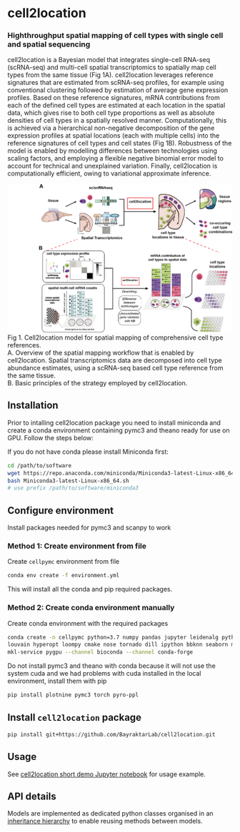 # cell2location
### Highthroughput spatial mapping of cell types with single cell and spatial sequencing

cell2location is a Bayesian model that integrates single-cell RNA-seq (scRNA-seq) and multi-cell spatial transcriptomics to spatially map cell types from the same tissue (Fig 1A). cell2location leverages reference signatures that are estimated from scRNA-seq profiles, for example using conventional clustering followed by estimation of average gene expression profiles. Based on these reference signatures, mRNA contributions from each of the defined cell types are estimated at each location in the spatial data, which gives rise to both cell type proportions as well as absolute densities of cell types in a spatially resolved manner. Computationally, this is achieved via a hierarchical non-negative decomposition of the gene expression profiles at spatial locations (each with multiple cells) into the reference signatures of cell types and cell states (Fig 1B). Robustness of the model is enabled by modelling differences between technologies using scaling factors, and employing a flexible negative binomial error model to account for technical and unexplained variation. Finally, cell2location is computationally efficient, owing to variational approximate inference.

![Fig1](images/Fig1_v2.png)   
Fig 1. Cell2location model for spatial mapping of comprehensive cell type references.    
A. Overview  of the spatial mapping workflow that is enabled by cell2location. Spatial transcriptomics data are decomposed into cell type abundance estimates, using a scRNA-seq based cell type reference from the same tissue.    
B. Basic principles of the strategy employed by cell2location.    

## Installation

Prior to intalling cell2location package you need to install miniconda and create a conda environment containing pymc3 and theano ready for use on GPU. Follow the steps below:

If you do not have conda please install Miniconda first:

```bash
cd /path/to/software
wget https://repo.anaconda.com/miniconda/Miniconda3-latest-Linux-x86_64.sh
bash Miniconda3-latest-Linux-x86_64.sh
# use prefix /path/to/software/miniconda3
```

## Configure environment

Install packages needed for pymc3 and scanpy to work

### Method 1: Create environment from file

Create `cellpymc` environment from file

```bash
conda env create -f environment.yml
```

This will install all the conda and pip required packages.

### Method 2: Create conda environment manually

Create conda environment with the required packages

```bash
conda create -n cellpymc python=3.7 numpy pandas jupyter leidenalg python-igraph scanpy \
louvain hyperopt loompy cmake nose tornado dill ipython bbknn seaborn matplotlib request \
mkl-service pygpu --channel bioconda --channel conda-forge
```

Do not install pymc3 and theano with conda because it will not use the system cuda and we had problems with cuda installed in the local environment, install them with pip

```bash
pip install plotnine pymc3 torch pyro-ppl
```

## Install `cell2location` package

```bash
pip install git+https://github.com/BayraktarLab/cell2location.git
```

## Usage

See [cell2location short demo Jupyter notebook](https://github.com/BayraktarLab/cell2location/blob/master/notebooks/cell2location_short_demo.ipynb) for usage example.

## API details

Models are implemented as dedicated python classes organised in an [inheritance hierarchy](https://github.com/BayraktarLab/cell2location/blob/master/cell2location/models/README.md) to enable reusing methods between models.  
